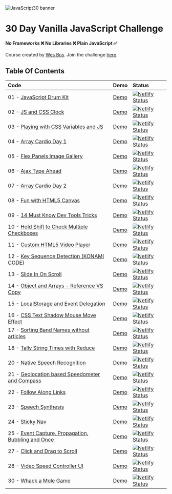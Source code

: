 ![JavaScript30 banner](https://camo.githubusercontent.com/13a16597bc17b350b043e30ab701082fc276d3c4/68747470733a2f2f6a61766173637269707433302e636f6d2f696d616765732f4a53332d736f6369616c2d73686172652e706e67)

# 30 Day Vanilla JavaScript Challenge


#### **No Frameworks :x: No Libraries :x: Plain JavaScript :white_check_mark:**

Course created by [Wes Bos](https://github.com/wesbos).
Join the challenge [here](https://javascript30.com/).

## Table Of Contents

| Code | Demo | Status |
|:-|:-|:-|
| 01 - [JavaScript Drum Kit](/01-JavaScript-Drum-Kit)| [Demo](https://ramigs-js30-01.netlify.com/) | [![Netlify Status](https://api.netlify.com/api/v1/badges/6a939a7b-4b09-4b2b-a79c-63fdffd287f3/deploy-status)](https://app.netlify.com/sites/ramigs-js30-01/deploys) |
| 02 - [JS and CSS Clock](02-JS-and-CSS-Clock) | [Demo](https://ramigs-js30-02.netlify.com/) | [![Netlify Status](https://api.netlify.com/api/v1/badges/42b88a1b-6df3-438f-bdfe-f9dc74e02766/deploy-status)](https://app.netlify.com/sites/ramigs-js30-02/deploys) |
| 03 - [Playing with CSS Variables and JS](03-CSS-Variables) | [Demo](https://ramigs-js30-03.netlify.com/) | [![Netlify Status](https://api.netlify.com/api/v1/badges/edf0f68d-5cb0-4dc4-bc23-8d2fde636851/deploy-status)](https://app.netlify.com/sites/ramigs-js30-03/deploys) |
| 04 - [Array Cardio Day 1](04-Array-Cardio-Day-1) | [Demo](https://ramigs-js30-04.netlify.com/) | [![Netlify Status](https://api.netlify.com/api/v1/badges/0eb70ab9-c16a-4e45-8f4e-68056a5321ae/deploy-status)](https://app.netlify.com/sites/ramigs-js30-04/deploys)
| 05 - [Flex Panels Image Gallery](05-Flex-Panel-Gallery) | [Demo](https://ramigs-js30-05.netlify.com/) | [![Netlify Status](https://api.netlify.com/api/v1/badges/d2198187-680c-4569-a88b-4733cc8c928c/deploy-status)](https://app.netlify.com/sites/ramigs-js3-05/deploys)
| 06 - [Ajax Type Ahead](06-Ajax-Type-Ahead) | [Demo](https://ramigs-js30-06.netlify.com/) | [![Netlify Status](https://api.netlify.com/api/v1/badges/a10181d2-47f6-4ff1-a69a-7567245aa511/deploy-status)](https://app.netlify.com/sites/ramigs-js30-06/deploys)
| 07 - [Array Cardio Day 2](07-Array-Cardio-Day-2) | [Demo](https://ramigs-js30-07.netlify.com/) | [![Netlify Status](https://api.netlify.com/api/v1/badges/b2a5d231-22c3-4652-a440-5f14a62d9cff/deploy-status)](https://app.netlify.com/sites/ramigs-js30-07/deploys)
| 08 - [Fun with HTML5 Canvas](08-Fun-with-HTML5-Canvas) | [Demo](https://ramigs-js30-08.netlify.com/) | [![Netlify Status](https://api.netlify.com/api/v1/badges/2d39015a-0b25-4f3e-af6a-70fa7f3a59c6/deploy-status)](https://app.netlify.com/sites/ramigs-js30-08/deploys)
| 09 - [14 Must Know Dev Tools Tricks](09-Dev-Tools-Domination) | [Demo](https://ramigs-js30-09.netlify.com/) | [![Netlify Status](https://api.netlify.com/api/v1/badges/58a1e8c8-2a94-4061-befb-d8ad983a4806/deploy-status)](https://app.netlify.com/sites/ramigs-js30-09/deploys)
| 10 - [Hold Shift to Check Multiple Checkboxes](10-Hold-Shift-and-Check) | [Demo](https://ramigs-js30-10.netlify.com/) | [![Netlify Status](https://api.netlify.com/api/v1/badges/80c3e4cd-8d05-4525-a712-c86ad40a6a62/deploy-status)](https://app.netlify.com/sites/ramigs-js30-10/deploys)
| 11 - [Custom HTML5 Video Player](11-Custom-Video-Player) | [Demo](https://ramigs-js30-11.netlify.com/) | [![Netlify Status](https://api.netlify.com/api/v1/badges/76cf87d0-abe3-4ebc-b19b-6f45a4486c2c/deploy-status)](https://app.netlify.com/sites/ramigs-js30-11/deploys)
| 12 - [Key Sequence Detection (KONAMI CODE)](12-Key-Sequence-Detection) | [Demo](https://ramigs-js30-12.netlify.com/) | [![Netlify Status](https://api.netlify.com/api/v1/badges/11e1d875-e057-495a-ac48-ccaa2f5f2a41/deploy-status)](https://app.netlify.com/sites/ramigs-js30-12/deploys)
| 13 - [Slide In On Scroll](13-Slide-in-on-Scroll) | [Demo](https://ramigs-js30-13.netlify.com/) | [![Netlify Status](https://api.netlify.com/api/v1/badges/4d93915a-2fe1-4a3e-bc57-a56c03f1c4b4/deploy-status)](https://app.netlify.com/sites/ramigs-js30-13/deploys)
| 14 - [Object and Arrays - Reference VS Copy](14-JavaScript-References-VS-Copying) | [Demo](https://ramigs-js30-14.netlify.com/) | [![Netlify Status](https://api.netlify.com/api/v1/badges/4c67e50d-2f03-47a9-9ef1-03fb5ed24293/deploy-status)](https://app.netlify.com/sites/ramigs-js30-14/deploys)
| 15 - [LocalStorage and Event Delegation](15-LocalStorage) | [Demo](https://ramigs-js30-15.netlify.com/) | [![Netlify Status](https://api.netlify.com/api/v1/badges/b9467548-d589-494c-bc43-c21c77bc67c0/deploy-status)](https://app.netlify.com/sites/ramigs-js30-15/deploys)
| 16 - [CSS Text Shadow Mouse Move Effect](16-Mouse-Move-Shadow) | [Demo](https://ramigs-js30-16.netlify.com/) | [![Netlify Status](https://api.netlify.com/api/v1/badges/5cbc4a1d-3372-4b7d-b085-91db79165062/deploy-status)](https://app.netlify.com/sites/ramigs-js30-16/deploys)
| 17 - [Sorting Band Names without articles](17-Sort-Without-Articles) | [Demo](https://ramigs-js30-17.netlify.com/) | [![Netlify Status](https://api.netlify.com/api/v1/badges/6ee7f9e8-d79d-417a-a0ce-7986e4aa3888/deploy-status)](https://app.netlify.com/sites/ramigs-js30-17/deploys)
| 18 - [Tally String Times with Reduce](18-Adding-Up-Times-with-Reduce) | [Demo](https://ramigs-js30-18.netlify.com/) | [![Netlify Status](https://api.netlify.com/api/v1/badges/a3163601-c9d1-400c-830a-ff8320a74338/deploy-status)](https://app.netlify.com/sites/ramigs-js30-18/deploys)
| 20 - [Native Speech Recognition](20-Speech-Detection) | [Demo](https://ramigs-js30-20.netlify.com/) | [![Netlify Status](https://api.netlify.com/api/v1/badges/86c4a91c-75cc-4b26-ac90-2da0e7b6767a/deploy-status)](https://app.netlify.com/sites/ramigs-js30-20/deploys)
| 21 - [Geolocation based Speedometer and Compass](21-Geolocation) | [Demo](https://ramigs-js30-21.netlify.com/) | [![Netlify Status](https://api.netlify.com/api/v1/badges/18739eb8-d44f-490b-98c2-97967f373f9a/deploy-status)](https://app.netlify.com/sites/ramigs-js30-21/deploys)
| 22 - [Follow Along Links](22-Follow-Along-Link-Highlighter) | [Demo](https://ramigs-js30-22.netlify.com/) | [![Netlify Status](https://api.netlify.com/api/v1/badges/6ff7dfb3-670a-45e1-b625-ba980e29c9b3/deploy-status)](https://app.netlify.com/sites/ramigs-js30-22/deploys)
| 23 - [Speech Synthesis](23-Speech-Synthesisr) | [Demo](https://ramigs-js30-23.netlify.com/) | [![Netlify Status](https://api.netlify.com/api/v1/badges/010d7fab-803a-43a3-833e-636b0e5e25ba/deploy-status)](https://app.netlify.com/sites/ramigs-js30-23/deploys)
| 24 - [Sticky Nav](24-Sticky-Nav) | [Demo](https://ramigs-js30-24.netlify.com/) | [![Netlify Status](https://api.netlify.com/api/v1/badges/4b55b3d2-21c1-4ade-b129-fc5a713dc34f/deploy-status)](https://app.netlify.com/sites/ramigs-js30-24/deploys)
| 25 - [Event Capture, Propagation, Bubbling and Once](25-Event-Capture-Propagation-Bubbling-and-Once) | [Demo](https://ramigs-js30-25.netlify.com/) | [![Netlify Status](https://api.netlify.com/api/v1/badges/8e0dd45c-a2a7-42aa-a2af-80f68822a017/deploy-status)](https://app.netlify.com/sites/ramigs-js30-25/deploys)
| 27 - [Click and Drag to Scroll](27-Click-and-Drag) | [Demo](https://ramigs-js30-27.netlify.com/) | [![Netlify Status](https://api.netlify.com/api/v1/badges/fbd5cc66-05d2-4bc4-97ff-b4f7b54d8d91/deploy-status)](https://app.netlify.com/sites/ramigs-js30-27/deploys)
| 28 - [Video Speed Controller UI](28-Video-Speed-Controller) | [Demo](https://ramigs-js30-28.netlify.com/) | [![Netlify Status](https://api.netlify.com/api/v1/badges/41a60127-45cc-4a8e-b2dd-b7f2e7bf9041/deploy-status)](https://app.netlify.com/sites/ramigs-js30-28/deploys)
| 30 - [Whack a Mole Game](30-Whack-A-Mole) | [Demo](https://ramigs-js30-30.netlify.com/) | [![Netlify Status](https://api.netlify.com/api/v1/badges/95f2d26f-0d03-4e11-9c29-7cb4d7c5cfa7/deploy-status)](https://app.netlify.com/sites/ramigs-js30-30/deploys)